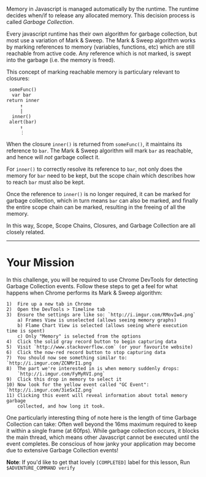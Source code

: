 Memory in Javascript is managed automatically by the runtime. The runtime
decides when/if to release any allocated memory. This decision process is called
_Garbage Collection_.

Every javascript runtime has their own algorithm for garbage collection, but
most use a variation of Mark & Sweep. The Mark & Sweep algorithm works by
marking references to memory (variables, functions, etc) which are still
reachable from active code. Any reference which is not marked, is swept into
the garbage (i.e. the memory is freed).

This concept of marking reachable memory is particulary relevant to closures:

```
 someFunc()
  var bar
return inner
     ↑
     |
  inner()
 alert(bar)
     ↑
     ⋮
```

When the closure `inner()` is returned from `someFunc()`, it maintains its
reference to `bar`. The Mark & Sweep algorithm will mark `bar` as reachable, and
hence will _not_ garbage collect it.

For `inner()` to correctly resolve its reference to `bar`, not only does the
memory for `bar` need to be kept, but the scope chain which describes how to
reach `bar` must also be kept.

Once the reference to `inner()` is no longer required, it can be marked for
garbage collection, which in turn means `bar` can also be marked, and finally
the entire scope chain can be marked, resulting in the freeing of all the
memory.

In this way, Scope, Scope Chains, Closures, and Garbage Collection are all
closely related.

----

# Your Mission

In this challenge, you will be required to use Chrome DevTools for detecting
Garbage Collection events. Follow these steps to get a feel for what happens
when Chrome performs its Mark & Sweep algorithm:

```
1)  Fire up a new tab in Chrome
2)  Open the DevTools > Timeline tab
3)  Ensure the settings are like so: `http://i.imgur.com/RMovIw4.png`
    a) Frames View is unselected (allows seeing memory graphs)
    b) Flame Chart View is selected (allows seeing where execution time is spent)
    c) Only "Memory" is selected from the options
4)  Click the solid gray record button to begin capturing data
5)  Visit `http://www.stackoverflow.com` (or your favourite website)
6)  Click the now-red record button to stop capturing data
7)  You should now see something similar to: `http://i.imgur.com/ZCNMrI1.png`
8)  The part we're interested in is when memory suddenly drops:
    `http://i.imgur.com/FyMyRVI.png`
9)  Click this drop in memory to select it
10) Now look for the yellow event called "GC Event": `http://i.imgur.com/3ieSxIZ.png`
11) Clicking this event will reveal information about total memory garbage
    collected, and how long it took.
```

One particularly interesting thing of note here is the length of time Garbage
Collection can take: Often well beyond the 16ms maximum required to keep it
within a single frame (at 60fps). While garbage collection occurs, it blocks the
main thread, which means other Javascript cannot be executed until the event
completes. Be conscious of how janky your application may become due to
extensive Garbage Collection events!

**Note**: If you'd like to get that lovely `[COMPLETED]` label for this lesson,
Run `$ADVENTURE_COMMAND verify`
